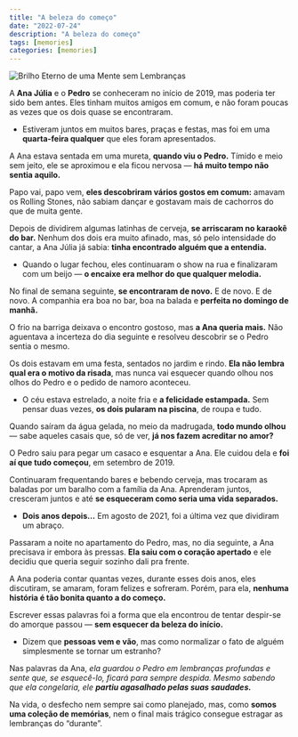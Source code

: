 ```yaml
---
title: "A beleza do começo"
date: "2022-07-24"
description: "A beleza do começo"
tags: [memories]
categories: [memories]
---
```



![Brilho Eterno de uma Mente sem Lembranças](https://i1.wp.com/minhatela.files.wordpress.com/2011/06/brilho1.jpg?resize=400,225)

A **Ana Júlia** e o **Pedro** se conheceram no início de 2019, mas poderia ter sido bem antes. Eles tinham muitos amigos em comum, e não foram poucas as vezes que os dois quase se encontraram.

-   Estiveram juntos em muitos bares, praças e festas, mas foi em uma **quarta-feira qualquer** que eles foram apresentados.

A Ana estava sentada em uma mureta, **quando viu o Pedro.** Tímido e meio sem jeito, ele se aproximou e ela ficou nervosa — **há muito tempo não sentia aquilo.**

Papo vai, papo vem, **eles descobriram vários gostos em comum:** amavam os Rolling Stones, não sabiam dançar e gostavam mais de cachorros do que de muita gente.

Depois de dividirem algumas latinhas de cerveja, **se arriscaram no karaokê do bar.** Nenhum dos dois era muito afinado, mas, só pelo intensidade do cantar, a Ana Júlia já sabia: **tinha encontrado alguém que a entendia.**

-   Quando o lugar fechou, eles continuaram o show na rua e finalizaram com um beijo — **o encaixe era melhor do que qualquer melodia.**

No final de semana seguinte, **se encontraram de novo.** E de novo. E de novo. A companhia era boa no bar, boa na balada e **perfeita no domingo de manhã.**

O frio na barriga deixava o encontro gostoso, mas **a Ana queria mais.** Não aguentava a incerteza do dia seguinte e resolveu descobrir se o Pedro sentia o mesmo.

Os dois estavam em uma festa, sentados no jardim e rindo. **Ela não lembra qual era o motivo da risada**, mas nunca vai esquecer quando olhou nos olhos do Pedro e o pedido de namoro aconteceu.

-   O céu estava estrelado, a noite fria e **a felicidade estampada.** Sem pensar duas vezes, **os dois pularam na piscina**, de roupa e tudo.

Quando saíram da água gelada, no meio da madrugada, **todo mundo olhou** — sabe aqueles casais que, só de ver, **já nos fazem acreditar no amor?**

O Pedro saiu para pegar um casaco e esquentar a Ana. Ele cuidou dela e **foi aí que tudo começou**, em setembro de 2019.

Continuaram frequentando bares e bebendo cerveja, mas trocaram as baladas por um baralho com a família da Ana. Aprenderam juntos, cresceram juntos e até **se esqueceram como seria uma vida separados.**

-   **Dois anos depois…** Em agosto de 2021, foi a última vez que dividiram um abraço.

Passaram a noite no apartamento do Pedro, mas, no dia seguinte, a Ana precisava ir embora às pressas. **Ela saiu com o coração apertado** e ele decidiu que queria seguir sozinho dali pra frente.

A Ana poderia contar quantas vezes, durante esses dois anos, eles discutiram, se amaram, foram felizes e sofreram. Porém, para ela, **nenhuma história é tão bonita quanto a do começo.**

Escrever essas palavras foi a forma que ela encontrou de tentar despir-se do amorque passou — **sem esquecer da beleza do início.**

-   Dizem que **pessoas vem e vão**, mas como normalizar o fato de alguém simplesmente se tornar um estranho?

Nas palavras da Ana, _ela guardou o Pedro em lembranças profundas e sente que, se esquecê-lo, ficará para sempre despida. Mesmo sabendo que ela congelaria, ele_ **_partiu agasalhado pelas suas saudades._**

Na vida, o desfecho nem sempre sai como planejado, mas, como **somos uma coleção de memórias**, nem o final mais trágico consegue estragar as lembranças do “durante”.